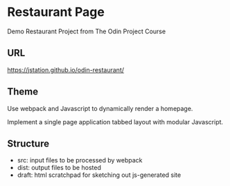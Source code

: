 # Restaurant Page
Demo Restaurant Project from The Odin Project Course

## URL
https://jstation.github.io/odin-restaurant/

## Theme
Use webpack and Javascript to dynamically render a homepage.

Implement a single page application tabbed layout with modular Javascript.


## Structure
- src: input files to be processed by webpack
- dist: output files to be hosted
- draft: html scratchpad for sketching out js-generated site
